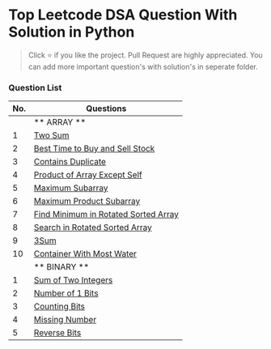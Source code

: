 # Top Leetcode DSA Question With Solution in Python

> Click :star: if you like the project. Pull Request are highly appreciated.
> You can add more important question's with solution's in seperate folder. 

### Question List

| No. | Questions |
| --- | --------- |
|   | ** ARRAY ** |
|1  |   [Two Sum](https://github.com/rahulpandey70/LeetCode-Questions/blob/master/Array/TwoSum.py) |
|2  |   [Best Time to Buy and Sell Stock]() |
|3  |   [Contains Duplicate]() |
|4  |   [Product of Array Except Self]() |
|5  |   [Maximum Subarray]() |
|6  |   [Maximum Product Subarray]() |
|7  |   [Find Minimum in Rotated Sorted Array]() |
|8  |   [Search in Rotated Sorted Array]() |
|9  |   [3Sum]() |
|10 |   [Container With Most Water]() |
|   | ** BINARY ** |
|1  |   [Sum of Two Integers]() |
|2  |   [Number of 1 Bits]() |
|3  |   [Counting Bits]() |
|4  |   [Missing Number]() |
|5  |   [Reverse Bits]() |
